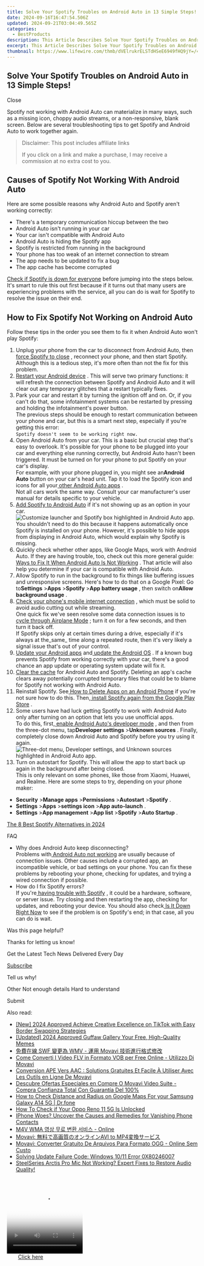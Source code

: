 ```yaml
---
title: Solve Your Spotify Troubles on Android Auto in 13 Simple Steps!
date: 2024-09-16T16:47:54.506Z
updated: 2024-09-21T03:04:49.565Z
categories:
  - BestProducts
description: This Article Describes Solve Your Spotify Troubles on Android Auto in 13 Simple Steps!
excerpt: This Article Describes Solve Your Spotify Troubles on Android Auto in 13 Simple Steps!
thumbnail: https://www.lifewire.com/thmb/dVElrukrELSTdHSeE6949fHQ9jY=/400x300/filters:no_upscale():max_bytes(150000):strip_icc():format(webp)/spotify-not-working-android-auto-187d819703134b1a8c2d9db3954461e7.jpg
---
```


## Solve Your Spotify Troubles on Android Auto in 13 Simple Steps!

Close 

 Spotify not working with Android Auto can materialize in many ways, such as a missing icon, choppy audio streams, or a non-responsive, blank screen. Below are several troubleshooting tips to get Spotify and Android Auto to work together again.

>  Disclaimer: This post includes affiliate links
>
>  If you click on a link and make a purchase, I may receive a commission at no extra cost to you.
>

##  Causes of Spotify Not Working With Android Auto

 Here are some possible reasons why Android Auto and Spotify aren't working correctly:

* There's a temporary communication hiccup between the two
* Android Auto isn't running in your car
* Your car isn't compatible with Android Auto
* Android Auto is hiding the Spotify app
* Spotify is restricted from running in the background
* Your phone has too weak of an internet connection to stream
* The app needs to be updated to fix a bug
* The app cache has become corrupted

[ Check if Spotify is down for everyone](https://www.lifewire.com/is-spotify-down-or-is-it-just-you-5071705) before jumping into the steps below. It's smart to rule this out first because if it turns out that many users are experiencing problems with the service, all you can do is wait for Spotify to resolve the issue on their end.

##  How to Fix Spotify Not Working on Android Auto

 Follow these tips in the order you see them to fix it when Android Auto won't play Spotify:

1. Unplug your phone from the car to disconnect from Android Auto, then[ force Spotify to close](https://www.lifewire.com/close-apps-on-android-4164116) , reconnect your phone, and then start Spotify. Although this is a tedious step, it's more often than not the fix for this problem.
2. [ Restart your Android device](https://www.lifewire.com/reboot-android-smartphone-or-tablet-4127180) . This will serve two primary functions: it will refresh the connection between Spotify and Android Auto and it will clear out any temporary glitches that a restart typically fixes.
3. Park your car and restart it by turning the ignition off and on. Or, if you can't do that, some infotainment systems can be restarted by pressing and holding the infotainment's power button.  
 The previous steps should be enough to restart communication between your phone and car, but this is a smart next step, especially if you're getting this error:  
 `Spotify doesn't seem to be working right now.`
4. Open Android Auto from your car. This is a basic but crucial step that's easy to overlook. It's possible for your phone to be plugged into your car and everything else running correctly, but Android Auto hasn't been triggered. It must be turned on for your phone to put Spotify on your car's display.  
 For example, with your phone plugged in, you might see an**Android Auto** button on your car's head unit. Tap it to load the Spotify icon and icons for all your[ other Android Auto apps](https://www.lifewire.com/best-android-auto-apps-7482290) .  
 Not all cars work the same way. Consult your car manufacturer's user manual for details specific to your vehicle.
5. [ Add Spotify to Android Auto](https://www.lifewire.com/add-apps-to-android-auto-7486705) if it's not showing up as an option in your car.  
![Customize launcher and Spotify box highlighted in Android Auto app.](https://www.lifewire.com/thmb/jXWD0NGnFxfUegWGkihjZgvpqUo=/1500x0/filters:no_upscale():max_bytes(150000):strip_icc():format(webp)/A5-12WaystoFixSpotifyNotWorkingonAndroidAuto-annotated-9713c09fa9394da09e34bea96f5f8089.jpg)  
 You shouldn't need to do this because it happens automatically once Spotify is installed on your phone. However, it's possible to hide apps from displaying in Android Auto, which would explain why Spotify is missing.
6. Quickly check whether other apps, like Google Maps, work with Android Auto. If they are having trouble, too, check out this more general guide:[ Ways to Fix It When Android Auto Is Not Working](https://www.lifewire.com/fix-android-auto-not-working-5093747) . That article will also help you determine if your car is compatible with Android Auto.
7. Allow Spotify to run in the background to fix things like buffering issues and unresponsive screens. Here's how to do that on a Google Pixel: Go to**Settings** \>**Apps** \>**Spotify** \>**App battery usage** , then switch on**Allow background usage** .
8. [ Check your phone's mobile internet connection](https://www.lifewire.com/fix-mobile-data-not-working-4769125) , which must be solid to avoid audio cutting out while streaming.  
 One quick fix we've seen resolve some data connection issues is to[ cycle through Airplane Mode](https://www.lifewire.com/turn-airplane-mode-on-or-off-on-android-5212172) ; turn it on for a few seconds, and then turn it back off.  
 If Spotify skips only at certain times during a drive, especially if it's always at the_same_ time along a repeated route, then it's very likely a signal issue that's out of your control.
9. [ Update your Android apps](https://www.lifewire.com/update-apps-on-android-7106106) and[ update the Android OS](https://www.lifewire.com/update-your-android-os-121662) . If a known bug prevents Spotify from working correctly with your car, there's a good chance an app update or operating system update will fix it.
10. [ Clear the cache](https://www.lifewire.com/clear-cache-android-4157780) for Android Auto and Spotify. Deleting an app's cache clears away potentially corrupted temporary files that could be to blame for Spotify not working with Android Auto.
11. Reinstall Spotify. See[ How to Delete Apps on an Android Phone](https://www.lifewire.com/delete-apps-on-android-phone-5271421) if you're not sure how to do this. Then,[ install Spotify again from the Google Play Store](https://play.google.com/store/apps/details?id=com.spotify.music) .
12. Some users have had luck getting Spotify to work with Android Auto only after turning on an option that lets you use unofficial apps.  
 To do this, first,[ enable Android Auto's developer mode](https://9to5google.com/2023/01/25/how-to-enable-developer-mode-in-android-auto-and-why-you-might-want-to/) , and then from the three-dot menu, tap**Developer settings** \>**Unknown sources** . Finally, completely close down Android Auto and Spotify before you try using it again.  
![Three-dot menu, Developer settings, and Unknown sources highlighted in Android Auto app.](https://www.lifewire.com/thmb/BVN_pr772ACMU1MySxYD7iZX6eA=/1500x0/filters:no_upscale():max_bytes(150000):strip_icc():format(webp)/A-12-12WaystoFixSpotifyNotWorkingonAndroidAuto-annotated-67335ebc6afc41ebbcea61301d5c5ef4.jpg)
13. Turn on autostart for Spotify. This will allow the app to start back up again in the background after being closed.  
 This is only relevant on some phones, like those from Xiaomi, Huawei, and Realme. Here are some steps to try, depending on your phone maker:  
   * **Security** \>**Manage apps** \>**Permissions** \>**Autostart** \>**Spotify** .  
   * **Settings** \>**Apps** \>**settings icon** \>**App auto-launch** .  
   * **Settings** \>**App management** \>**App list** \>**Spotify** \>**Auto Startup** .

[  The 8 Best Spotify Alternatives in 2024 ](https://www.lifewire.com/best-alternatives-to-spotify-5217870) 

 FAQ

* Why does Android Auto keep disconnecting?  
 Problems with[ Android Auto not working](https://www.lifewire.com/fix-android-auto-not-working-5093747) are usually because of connection issues. Other causes include a corrupted app, an incompatible vehicle, or bad settings on your phone. You can fix these problems by rebooting your phone, checking for updates, and trying a wired connection if possible.
* How do I fix Spotify errors?  
 If you're[ having trouble with Spotify](https://www.lifewire.com/fix-spotify-not-working-4774780) , it could be a hardware, software, or server issue. Try closing and then restarting the app, checking for updates, and rebooting your device. You should also check[ Is It Down Right Now](https://www.isitdownrightnow.com) to see if the problem is on Spotify's end; in that case, all you can do is wait.

Was this page helpful?

Thanks for letting us know!

 Get the Latest Tech News Delivered Every Day

[ Subscribe ](https://www.lifewire.com/#) 

Tell us why!

 Other  Not enough details  Hard to understand 

 Submit 

<ins class="adsbygoogle"
     style="display:block"
     data-ad-format="autorelaxed"
     data-ad-client="ca-pub-7571918770474297"
     data-ad-slot="1223367746"></ins>

<ins class="adsbygoogle"
     style="display:block"
     data-ad-client="ca-pub-7571918770474297"
     data-ad-slot="8358498916"
     data-ad-format="auto"
     data-full-width-responsive="true"></ins>

<span class="atpl-alsoreadstyle">Also read:</span>
<div><ul>
<li><a href="https://tiktok-video-recordings.techidaily.com/new-2024-approved-achieve-creative-excellence-on-tiktok-with-easy-border-swapping-strategies/"><u>[New] 2024 Approved Achieve Creative Excellence on TikTok with Easy Border Swapping Strategies</u></a></li>
<li><a href="https://fox-friendly.techidaily.com/updated-2024-approved-guffaw-gallery-your-free-high-quality-memes/"><u>[Updated] 2024 Approved Guffaw Gallery Your Free, High-Quality Memes</u></a></li>
<li><a href="https://some-techniques.techidaily.com/1726233777059-swf-wmv-movavi/"><u>免費在線 SWF 變更為 WMV - 運用 Movavi 技術進行格式修改</u></a></li>
<li><a href="https://technical-tips.techidaily.com/come-converti-i-video-flv-in-formato-vob-per-free-online-utilizzo-di-movavi/"><u>Come Converti I Video FLV in Formato VOB per Free Online - Utilizzo Di Movavi</u></a></li>
<li><a href="https://technical-tips.techidaily.com/conversion-ape-vers-aac-solutions-gratuites-et-facile-a-utiliser-avec-les-outils-en-ligne-de-movavi/"><u>Conversion APE Vers AAC : Solutions Gratuites Et Facile À Utiliser Avec Les Outils en Ligne De Movavi</u></a></li>
<li><a href="https://technical-tips.techidaily.com/descubre-ofertas-especiales-en-compre-o-movavi-video-suite-compra-confianza-total-con-guarantia-del-100/"><u>Descubre Ofertas Especiales en Compre O Movavi Video Suite - Compra Confianza Total Con Guarantía Del 100%</u></a></li>
<li><a href="https://android-location-track.techidaily.com/how-to-check-distance-and-radius-on-google-maps-for-your-samsung-galaxy-a14-5g-drfone-by-drfone-virtual-android/"><u>How to Check Distance and Radius on Google Maps For your Samsung Galaxy A14 5G | Dr.fone</u></a></li>
<li><a href="https://sim-unlock.techidaily.com/how-to-check-if-your-oppo-reno-11-5g-is-unlocked-by-drfone-android/"><u>How To Check if Your Oppo Reno 11 5G Is Unlocked</u></a></li>
<li><a href="https://fox-that.techidaily.com/iphone-woes-uncover-the-causes-and-remedies-for-vanishing-phone-contacts/"><u>IPhone Woes? Uncover the Causes and Remedies for Vanishing Phone Contacts</u></a></li>
<li><a href="https://technical-tips.techidaily.com/m4v-wma-online/"><u>M4V WMA 영상 무료 변환 서비스 - Online</u></a></li>
<li><a href="https://technical-tips.techidaily.com/movavi-avi-to-mp4/"><u>Movavi: 無料で高画質のオンラインAVI to MP4変換サービス</u></a></li>
<li><a href="https://technical-tips.techidaily.com/movavi-converter-gratuito-de-arquivos-para-formato-ogg-online-sem-custo/"><u>Movavi: Converter Gratuito De Arquivos Para Formato OGG - Online Sem Custo</u></a></li>
<li><a href="https://win11-tips.techidaily.com/solving-update-failure-code-windows-1011-error-0x80246007/"><u>Solving Update Failure Code: Windows 10/11 Error 0X80246007</u></a></li>
<li><a href="https://sound-issues.techidaily.com/1723014727670-steelseries-arctis-pro-mic-not-working-expert-fixes-to-restore-audio-quality/"><u>SteelSeries Arctis Pro Mic Not Working? Expert Fixes to Restore Audio Quality!</u></a></li>
</ul></div>

<!-- affiliate ads begin -->
<span id="1743243">
					<video width="200" height="200" style="cursor:pointer"
           poster="//a.impactradius-go.com/display-clicktoplayimage/1743243.png"
           onclick="if(!this.playClicked){this.play();this.setAttribute('controls',true);this.playClicked=true;}">
	   <source src="//a.impactradius-go.com/display-ad/19272-1743243">
	   <img src="//a.impactradius-go.com/display-clicktoplayimage/1743243.png" style="border: none; height: 100%; width: 100%; object-fit: contain">
	</video>
	<div style="width:125px;text-align:center"><a href="javascript:window.open(decodeURIComponent('https%3A%2F%2Faligracehair.sjv.io%2Fc%2F5597632%2F1743243%2F19272'), '_blank');void(0);">Click here</a></div>
</span>
<img height="0" width="0" src="https://imp.pxf.io/i/5597632/1743243/19272" style="position:absolute;visibility:hidden;" border="0" />
<!-- affiliate ads end -->

